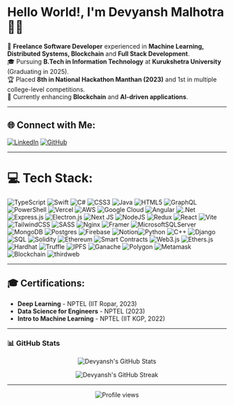 # Hello World!, I'm Devyansh Malhotra 👋🏼  
🛜 **Freelance Software Developer** experienced in **Machine Learning, Distributed Systems, Blockchain** and **Full Stack Development**.  
🎓 Pursuing **B.Tech in Information Technology** at **Kurukshetra University** (Graduating in 2025).  
🏆 Placed **8th in National Hackathon Manthan (2023)** and 1st in multiple college-level competitions.  
🔧 Currently enhancing **Blockchain** and **AI-driven applications**.  

---

## 🌐 Connect with Me:
[![LinkedIn](https://img.shields.io/badge/-LinkedIn-blue?style=flat-square&logo=linkedin&logoColor=white)](https://www.linkedin.com/in/devyansh-malhotra-70aa72264/) 
[![GitHub](https://img.shields.io/badge/-GitHub-black?style=flat-square&logo=github&logoColor=white)](https://github.com/devyanshmalhotra)  

---


# 💻 Tech Stack:
![TypeScript](https://img.shields.io/badge/typescript-%23007ACC.svg?style=for-the-badge&logo=typescript&logoColor=white) ![Swift](https://img.shields.io/badge/swift-F54A2A?style=for-the-badge&logo=swift&logoColor=white) ![C#](https://img.shields.io/badge/c%23-%23239120.svg?style=for-the-badge&logo=csharp&logoColor=white) ![CSS3](https://img.shields.io/badge/css3-%231572B6.svg?style=for-the-badge&logo=css3&logoColor=white) ![Java](https://img.shields.io/badge/java-%23ED8B00.svg?style=for-the-badge&logo=openjdk&logoColor=white) ![HTML5](https://img.shields.io/badge/html5-%23E34F26.svg?style=for-the-badge&logo=html5&logoColor=white) ![GraphQL](https://img.shields.io/badge/-GraphQL-E10098?style=for-the-badge&logo=graphql&logoColor=white) ![PowerShell](https://img.shields.io/badge/PowerShell-%235391FE.svg?style=for-the-badge&logo=powershell&logoColor=white) ![Vercel](https://img.shields.io/badge/vercel-%23000000.svg?style=for-the-badge&logo=vercel&logoColor=white) ![AWS](https://img.shields.io/badge/AWS-%23FF9900.svg?style=for-the-badge&logo=amazon-aws&logoColor=white) ![Google Cloud](https://img.shields.io/badge/GoogleCloud-%234285F4.svg?style=for-the-badge&logo=google-cloud&logoColor=white) ![Angular](https://img.shields.io/badge/angular-%23DD0031.svg?style=for-the-badge&logo=angular&logoColor=white) ![.Net](https://img.shields.io/badge/.NET-5C2D91?style=for-the-badge&logo=.net&logoColor=white) ![Express.js](https://img.shields.io/badge/express.js-%23404d59.svg?style=for-the-badge&logo=express&logoColor=%2361DAFB) ![Electron.js](https://img.shields.io/badge/Electron-191970?style=for-the-badge&logo=Electron&logoColor=white) ![Next JS](https://img.shields.io/badge/Next-black?style=for-the-badge&logo=next.js&logoColor=white) ![NodeJS](https://img.shields.io/badge/node.js-6DA55F?style=for-the-badge&logo=node.js&logoColor=white) ![Redux](https://img.shields.io/badge/redux-%23593d88.svg?style=for-the-badge&logo=redux&logoColor=white) ![React](https://img.shields.io/badge/react-%2320232a.svg?style=for-the-badge&logo=react&logoColor=%2361DAFB) ![Vite](https://img.shields.io/badge/vite-%23646CFF.svg?style=for-the-badge&logo=vite&logoColor=white) ![TailwindCSS](https://img.shields.io/badge/tailwindcss-%2338B2AC.svg?style=for-the-badge&logo=tailwind-css&logoColor=white) ![SASS](https://img.shields.io/badge/SASS-hotpink.svg?style=for-the-badge&logo=SASS&logoColor=white) ![Nginx](https://img.shields.io/badge/nginx-%23009639.svg?style=for-the-badge&logo=nginx&logoColor=white) ![Framer](https://img.shields.io/badge/Framer-black?style=for-the-badge&logo=framer&logoColor=blue) ![MicrosoftSQLServer](https://img.shields.io/badge/Microsoft%20SQL%20Server-CC2927?style=for-the-badge&logo=microsoft%20sql%20server&logoColor=white) ![MongoDB](https://img.shields.io/badge/MongoDB-%234ea94b.svg?style=for-the-badge&logo=mongodb&logoColor=white) ![Postgres](https://img.shields.io/badge/postgres-%23316192.svg?style=for-the-badge&logo=postgresql&logoColor=white) ![Firebase](https://img.shields.io/badge/Firebase-039BE5?style=for-the-badge&logo=Firebase&logoColor=white) ![Notion](https://img.shields.io/badge/Notion-%23000000.svg?style=for-the-badge&logo=notion&logoColor=white)![Python](https://img.shields.io/badge/python-%2314354C.svg?style=for-the-badge&logo=python&logoColor=white) ![C++](https://img.shields.io/badge/c++-%2300599C.svg?style=for-the-badge&logo=c%2B%2B&logoColor=white) ![Django](https://img.shields.io/badge/django-%23092E20.svg?style=for-the-badge&logo=django&logoColor=white) ![SQL](https://img.shields.io/badge/sql-%23316192.svg?style=for-the-badge&logo=postgresql&logoColor=white) ![Solidity](https://img.shields.io/badge/Solidity-%23363636.svg?style=for-the-badge&logo=solidity&logoColor=white) ![Ethereum](https://img.shields.io/badge/Ethereum-%2329316F.svg?style=for-the-badge&logo=ethereum&logoColor=white) ![Smart Contracts](https://img.shields.io/badge/Smart%20Contracts-%23FFA500.svg?style=for-the-badge&logo=ethereum&logoColor=white) ![Web3.js](https://img.shields.io/badge/Web3.js-%23000000.svg?style=for-the-badge&logo=web3.js&logoColor=white) ![Ethers.js](https://img.shields.io/badge/Ethers.js-%234B32C3.svg?style=for-the-badge&logo=javascript&logoColor=white) ![Hardhat](https://img.shields.io/badge/Hardhat-%23F0DB4F.svg?style=for-the-badge&logo=javascript&logoColor=black) ![Truffle](https://img.shields.io/badge/Truffle-%2320222D.svg?style=for-the-badge&logo=truffle&logoColor=white) ![IPFS](https://img.shields.io/badge/IPFS-%2345C0E3.svg?style=for-the-badge&logo=ipfs&logoColor=white) ![Ganache](https://img.shields.io/badge/Ganache-%23D1A884.svg?style=for-the-badge&logo=ethereum&logoColor=black) ![Polygon](https://img.shields.io/badge/Polygon-%236060F2.svg?style=for-the-badge&logo=polygon&logoColor=white) ![Metamask](https://img.shields.io/badge/Metamask-%23F6851B.svg?style=for-the-badge&logo=metamask&logoColor=white) ![Blockchain](https://img.shields.io/badge/Blockchain-%2306D6A0.svg?style=for-the-badge&logo=blockchain-dot-com&logoColor=white) ![thirdweb](https://img.shields.io/badge/thirdweb-%230E131E.svg?style=for-the-badge&logo=thirdweb&logoColor=white)  


---

## 🎓 Certifications:  
- **Deep Learning** - NPTEL (IIT Ropar, 2023)  
- **Data Science for Engineers** - NPTEL (2023)  
- **Intro to Machine Learning** - NPTEL (IIT KGP, 2022)

---

### 📊 GitHub Stats

<p align="center">
  <img src="https://gh-readme-stats-xi.vercel.app/api?username=DevyanshMalhotra&show_icons=true&include_all_commits=true" alt="Devyansh's GitHub Stats" />
</p>

<p align="center">
  <img src="https://github-readme-streak-stats.herokuapp.com/?user=DevyanshMalhotra" alt="Devyansh's GitHub Streak" />
</p>

---

<p align="center">
  <img src="https://komarev.com/ghpvc/?username=DevyanshMalhotra&label=Profile%20views&color=0e75b6&style=flat" alt="Profile views" />
</p>

